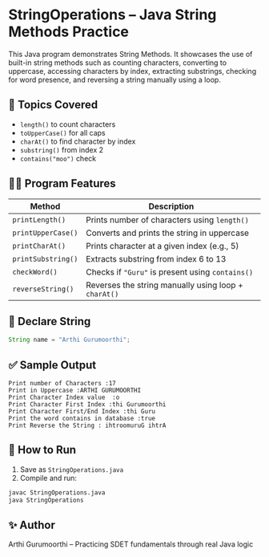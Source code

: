 # StringOperations – Java String Methods Practice
This Java program demonstrates String Methods. It showcases the use of built-in string methods such as counting characters, converting to uppercase, accessing characters by index, extracting substrings, checking for word presence, and reversing a string manually using a loop.

## 📘 Topics Covered
- `length()` to count characters
- `toUpperCase()` for all caps
- `charAt()` to find character by index
- `substring()` from index 2
- `contains("moo")` check

## 🧑‍💻 Program Features
| Method             | Description                                             |
|--------------------|---------------------------------------------------------|
| `printLength()`     | Prints number of characters using `length()`           |
| `printUpperCase()`  | Converts and prints the string in uppercase            |
| `printCharAt()`     | Prints character at a given index (e.g., 5)            |
| `printSubstring()`  | Extracts substring from index 6 to 13                  |
| `checkWord()`       | Checks if `"Guru"` is present using `contains()`       |
| `reverseString()`   | Reverses the string manually using loop + `charAt()`   |


## 🧪 Declare String
```java
String name = "Arthi Gurumoorthi";
```

## ✅ Sample Output
```
Print number of Characters :17
Print in Uppercase :ARTHI GURUMOORTHI
Print Character Index value  :o
Print Character First Index :thi Gurumoorthi
Print Character First/End Index :thi Guru
Print the word contains in database :true
Print Reverse the String : ihtroomuruG ihtrA
```

## 🚀 How to Run
1. Save as `StringOperations.java`
2. Compile and run:
```bash
javac StringOperations.java
java StringOperations
```

## ✨ Author
Arthi Gurumoorthi – Practicing SDET fundamentals through real Java logic

